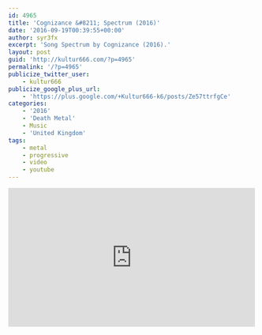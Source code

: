 ```yaml
---
id: 4965
title: 'Cognizance &#8211; Spectrum (2016)'
date: '2016-09-19T00:39:55+00:00'
author: syr3fx
excerpt: 'Song Spectrum by Cognizance (2016).'
layout: post
guid: 'http://kultur666.com/?p=4965'
permalink: '/?p=4965'
publicize_twitter_user:
    - kultur666
publicize_google_plus_url:
    - 'https://plus.google.com/+Kultur666-k6/posts/Ze57ttrfgCe'
categories:
    - '2016'
    - 'Death Metal'
    - Music
    - 'United Kingdom'
tags:
    - metal
    - progressive
    - video
    - youtube
---
```


<iframe allow="accelerometer; autoplay; clipboard-write; encrypted-media; gyroscope; picture-in-picture; web-share" allowfullscreen="" frameborder="0" height="281" loading="lazy" src="https://www.youtube.com/embed/BSIMdrexoww?feature=oembed" title="COGNIZANCE - SPECTRUM" width="500"></iframe>